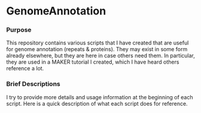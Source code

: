 # GenomeAnnotation

### Purpose

This repository contains various scripts that I have created that are useful for genome annotation (repeats & proteins). They may exist in some form already elsewhere, but they are here in case others need them. In particular, they are used in a MAKER tutorial I created, which I have heard others reference a lot.

### Brief Descriptions

I try to provide more details and usage information at the beginning of each script. Here is a quick description of what each script does for reference.

